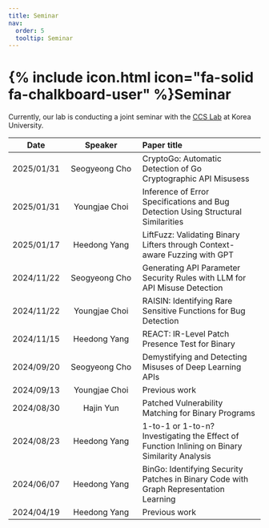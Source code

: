 ```yaml
---
title: Seminar
nav:
  order: 5
  tooltip: Seminar
---
```


# {% include icon.html icon="fa-solid fa-chalkboard-user" %}Seminar

Currently, our lab is conducting a joint seminar with the [CCS Lab](https://ccs.korea.ac.kr/) at Korea University.


|Date|&nbsp;&nbsp;&nbsp;&nbsp;&nbsp;&nbsp;&nbsp;&nbsp;Speaker&nbsp;&nbsp;&nbsp;&nbsp;&nbsp;&nbsp;&nbsp;&nbsp;|Paper title|
|:---:|:-----:|:---------|
|2025/01/31|Seogyeong Cho|CryptoGo: Automatic Detection of Go Cryptographic API Misusess|
|2025/01/31|Youngjae Choi|Inference of Error Specifications and Bug Detection Using Structural Similarities|
|2025/01/17|Heedong Yang|LiftFuzz: Validating Binary Lifters through Context-aware Fuzzing with GPT|
|2024/11/22|Seogyeong Cho|Generating API Parameter Security Rules with LLM for API Misuse Detection|
|2024/11/22|Youngjae Choi|RAISIN: Identifying Rare Sensitive Functions for Bug Detection|
|2024/11/15|Heedong Yang|REACT: IR-Level Patch Presence Test for Binary|
|2024/09/20|Seogyeong Cho|Demystifying and Detecting Misuses of Deep Learning APIs|
|2024/09/13|Youngjae Choi|Previous work|
|2024/08/30|Hajin Yun|Patched Vulnerability Matching for Binary Programs|
|2024/08/23|Heedong Yang|1-to-1 or 1-to-n? Investigating the Effect of Function Inlining on Binary Similarity Analysis|
|2024/06/07|Heedong Yang|BinGo: Identifying Security Patches in Binary Code with Graph Representation Learning|
|2024/04/19|Heedong Yang|Previous work|

